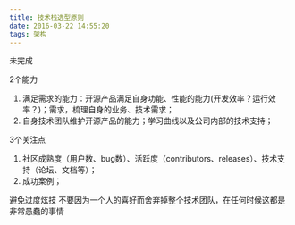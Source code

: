 ```yaml
---
title: 技术栈选型原则
date: 2016-03-22 14:55:20
tags: 架构
---
```


未完成

2个能力
1. 满足需求的能力：开源产品满足自身功能、性能的能力(开发效率？运行效率？)；需求，梳理自身的业务、技术需求；
2. 自身技术团队维护开源产品的能力；学习曲线以及公司内部的技术支持；

3个关注点
1. 社区成熟度（用户数、bug数）、活跃度（contributors、releases）、技术支持（论坛、文档等）；
2. 成功案例；

避免过度炫技
不要因为一个人的喜好而舍弃掉整个技术团队，在任何时候这都是非常愚蠢的事情